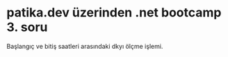 # patika.dev üzerinden  .net bootcamp 3. soru 
Başlangıç ve bitiş saatleri arasındaki dkyı ölçme işlemi.
